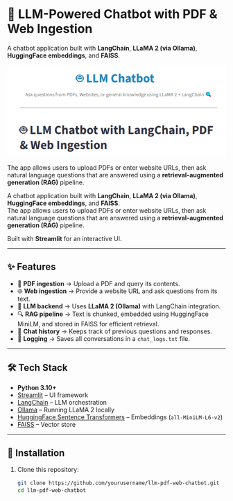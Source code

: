 # 🤖 LLM-Powered Chatbot with PDF & Web Ingestion

A chatbot application built with **LangChain**, **LLaMA 2 (via Ollama)**, **HuggingFace embeddings**, and **FAISS**.  

![Chatbot Demo](https://github.com/snsamia/LLM-Powered-Chatbot-with-PDF-Web-Ingestion/blob/main/photo.png)

The app allows users to upload PDFs or enter website URLs, then ask natural language questions that are answered using a **retrieval-augmented generation (RAG)** pipeline.  


A chatbot application built with **LangChain**, **LLaMA 2 (via Ollama)**, **HuggingFace embeddings**, and **FAISS**.  
The app allows users to upload PDFs or enter website URLs, then ask natural language questions that are answered using a **retrieval-augmented generation (RAG)** pipeline.  

Built with **Streamlit** for an interactive UI.

---

## ✨ Features
- 📄 **PDF ingestion** → Upload a PDF and query its contents.  
- 🌐 **Web ingestion** → Provide a website URL and ask questions from its text.  
- 🧠 **LLM backend** → Uses **LLaMA 2 (Ollama)** with LangChain integration.  
- 🔍 **RAG pipeline** → Text is chunked, embedded using HuggingFace MiniLM, and stored in FAISS for efficient retrieval.  
- 💬 **Chat history** → Keeps track of previous questions and responses.  
- 📝 **Logging** → Saves all conversations in a `chat_logs.txt` file.  

---

## 🛠️ Tech Stack
- **Python 3.10+**
- [Streamlit](https://streamlit.io/) – UI framework  
- [LangChain](https://www.langchain.com/) – LLM orchestration  
- [Ollama](https://ollama.ai/) – Running LLaMA 2 locally  
- [HuggingFace Sentence Transformers](https://www.sbert.net/) – Embeddings (`all-MiniLM-L6-v2`)  
- [FAISS](https://github.com/facebookresearch/faiss) – Vector store  

---

## 🚀 Installation

1. Clone this repository:
   ```bash
   git clone https://github.com/yourusername/llm-pdf-web-chatbot.git
   cd llm-pdf-web-chatbot

